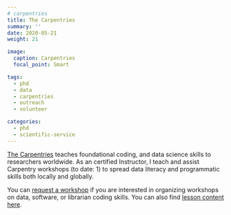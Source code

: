 ```yaml
---
# carpentries
title: The Carpentries
summary: ''
date: 2020-05-21
weight: 21

image:
  caption: Carpentries
  focal_point: Smart

tags:
  - phd
  - data
  - carpentries
  - outreach
  - volunteer

categories:
  - phd
  - scientific-service
---
```


[The Carpentries](https://carpentries.org/) teaches foundational coding, and data science skills to researchers worldwide. As an certified Instructor, I teach and assist Carpentry workshops (to date: 1) to spread data literacy and programmatic skills both locally and globally. 

You can [request a workshop](https://amy.carpentries.org/forms/workshop/) if you are interested in organizing workshops on data, software, or librarian coding skills. You can also find [lesson content here](https://carpentries.org/workshops/#workshop-curriculum).
